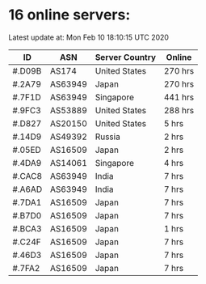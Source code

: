 # 16 online servers:

Latest update at: Mon Feb 10 18:10:15 UTC 2020

| ID | ASN | Server Country | Online |
| -- | --- | -------------- | ------ |
| #.D09B | AS174 | United States | 270 hrs |
| #.2A79 | AS63949 | Japan | 270 hrs |
| #.7F1D | AS63949 | Singapore | 441 hrs |
| #.9FC3 | AS53889 | United States | 288 hrs |
| #.D827 | AS20150 | United States | 5 hrs |
| #.14D9 | AS49392 | Russia | 2 hrs |
| #.05ED | AS16509 | Japan | 2 hrs |
| #.4DA9 | AS14061 | Singapore | 4 hrs |
| #.CAC8 | AS63949 | India | 7 hrs |
| #.A6AD | AS63949 | India | 7 hrs |
| #.7DA1 | AS16509 | Japan | 7 hrs |
| #.B7D0 | AS16509 | Japan | 7 hrs |
| #.BCA3 | AS16509 | Japan | 1 hrs |
| #.C24F | AS16509 | Japan | 7 hrs |
| #.46D3 | AS16509 | Japan | 7 hrs |
| #.7FA2 | AS16509 | Japan | 7 hrs |

